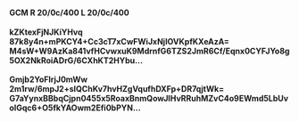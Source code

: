 #### GCM R 20/0c/400 L 20/0c/400
**kZKtexFjNJKiYHvq**<br/>**87k8y4n+mPKCY4+Cc3cT7xCwFWiJxNjIOVKpfKXeAzA=**<br/>**M4sW+W9AzKa841vfHCvwxuK9MdrnfG6TZS2JmR6Cf/Eqnx0CYFJYo8g5OX2NkRoiADrG/6CXhKT2HYbu...**<br/><br/>
**Gmjb2YoFlrjJ0mWw**<br/>**2m1rw/6mpJ2+sIQChKv7hvHZgVqufhDXFp+DR7qjtWk=**<br/>**G7aYynxBBbqCjpn0455x5RoaxBnmQowJIHvRRuhMZvC4o9EWmd5LbUvoIGqc6+O5fkYAOwm2Efi0bPYN...**